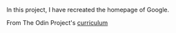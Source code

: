 In this project, I have recreated the homepage of Google.

From The Odin Project's [curriculum](http://www.theodinproject.com/courses/web-development-101/lessons/html-css)